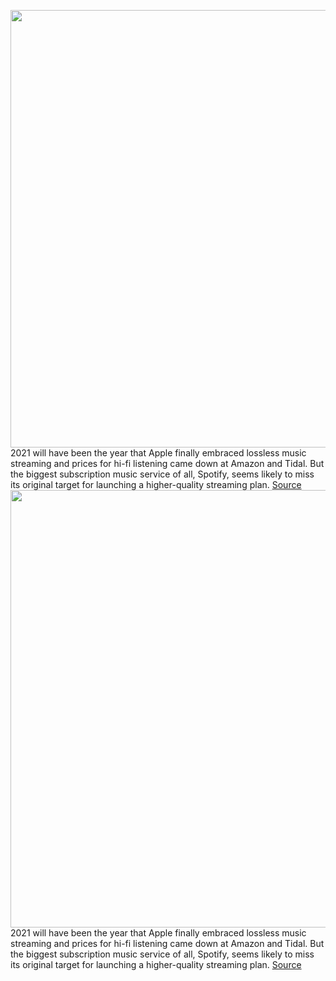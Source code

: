 <img src='https://cdn.vox-cdn.com/thumbor/g792K6Z7zjn0NrKU0WKyEaPvl2Y=/0x0:2040x1360/1200x800/filters:focal(857x517:1183x843)/cdn.vox-cdn.com/uploads/chorus_image/image/70310901/acastro_180213_1777_0004.0.jpg' width='700px' /><br/>
2021 will have been the year that Apple finally embraced lossless music streaming and prices for hi-fi listening came down at Amazon and Tidal. But the biggest subscription music service of all, Spotify, seems likely to miss its original target for launching a higher-quality streaming plan.
<a href='https://www.theverge.com/2021/12/23/22851667/spotify-hifi-lossless-hi-fi-streaming'> Source <a/><img src='https://cdn.vox-cdn.com/thumbor/g792K6Z7zjn0NrKU0WKyEaPvl2Y=/0x0:2040x1360/1200x800/filters:focal(857x517:1183x843)/cdn.vox-cdn.com/uploads/chorus_image/image/70310901/acastro_180213_1777_0004.0.jpg' width='700px' /><br/>
2021 will have been the year that Apple finally embraced lossless music streaming and prices for hi-fi listening came down at Amazon and Tidal. But the biggest subscription music service of all, Spotify, seems likely to miss its original target for launching a higher-quality streaming plan.
<a href='https://www.theverge.com/2021/12/23/22851667/spotify-hifi-lossless-hi-fi-streaming'> Source <a/>